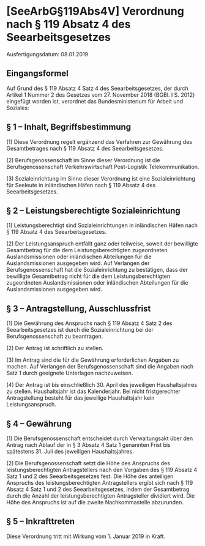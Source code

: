 # [SeeArbG§119Abs4V] Verordnung nach § 119 Absatz 4 des Seearbeitsgesetzes

Ausfertigungsdatum: 08.01.2019

 

## Eingangsformel

Auf Grund des § 119 Absatz 4 Satz 4 des Seearbeitsgesetzes, der durch Artikel 1 Nummer 2 des Gesetzes vom 27. November 2018 (BGBl. I S. 2012) eingefügt worden ist, verordnet das Bundesministerium für Arbeit und Soziales:


## § 1 – Inhalt, Begriffsbestimmung

(1) Diese Verordnung regelt ergänzend das Verfahren zur Gewährung des Gesamtbetrages nach § 119 Absatz 4 des Seearbeitsgesetzes.

(2) Berufsgenossenschaft im Sinne dieser Verordnung ist die Berufsgenossenschaft Verkehrswirtschaft Post-Logistik Telekommunikation.

(3) Sozialeinrichtung im Sinne dieser Verordnung ist eine Sozialeinrichtung für Seeleute in inländischen Häfen nach § 119 Absatz 4 des Seearbeitsgesetzes.


## § 2 – Leistungsberechtigte Sozialeinrichtung

(1) Leistungsberechtigt sind Sozialeinrichtungen in inländischen Häfen nach § 119 Absatz 4 des Seearbeitsgesetzes.

(2) Der Leistungsanspruch entfällt ganz oder teilweise, soweit der bewilligte Gesamtbetrag für die dem Leistungsberechtigten zugeordneten Auslandsmissionen oder inländischen Abteilungen für die Auslandsmissionen ausgegeben wird. Auf Verlangen der Berufsgenossenschaft hat die Sozialeinrichtung zu bestätigen, dass der bewilligte Gesamtbetrag nicht für die dem Leistungsberechtigten zugeordneten Auslandsmissionen oder inländischen Abteilungen für die Auslandsmissionen ausgegeben wird.


## § 3 – Antragstellung, Ausschlussfrist

(1) Die Gewährung des Anspruchs nach § 119 Absatz 4 Satz 2 des Seearbeitsgesetzes ist durch die Sozialeinrichtung bei der Berufsgenossenschaft zu beantragen.

(2) Der Antrag ist schriftlich zu stellen.

(3) Im Antrag sind die für die Gewährung erforderlichen Angaben zu machen. Auf Verlangen der Berufsgenossenschaft sind die Angaben nach Satz 1 durch geeignete Unterlagen nachzuweisen.

(4) Der Antrag ist bis einschließlich 30. April des jeweiligen Haushaltsjahres zu stellen. Haushaltsjahr ist das Kalenderjahr. Bei nicht fristgerechter Antragstellung besteht für das jeweilige Haushaltsjahr kein Leistungsanspruch.


## § 4 – Gewährung

(1) Die Berufsgenossenschaft entscheidet durch Verwaltungsakt über den Antrag nach Ablauf der in § 3 Absatz 4 Satz 1 genannten Frist bis spätestens 31. Juli des jeweiligen Haushaltsjahres.

(2) Die Berufsgenossenschaft setzt die Höhe des Anspruchs des leistungsberechtigten Antragstellers nach den Vorgaben des § 119 Absatz 4 Satz 1 und 2 des Seearbeitsgesetzes fest. Die Höhe des anteiligen Anspruchs des leistungsberechtigten Antragstellers ergibt sich nach § 119 Absatz 4 Satz 1 und 2 des Seearbeitsgesetzes, indem der Gesamtbetrag durch die Anzahl der leistungsberechtigten Antragsteller dividiert wird. Die Höhe des Anspruchs ist auf die zweite Nachkommastelle abzurunden.


## § 5 – Inkrafttreten

Diese Verordnung tritt mit Wirkung vom 1. Januar 2019 in Kraft.
